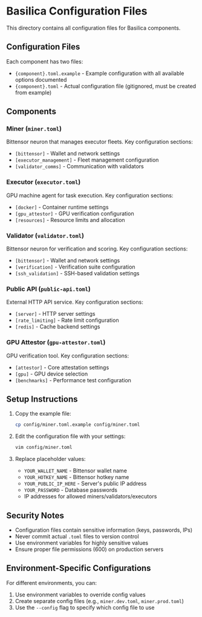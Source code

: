 # Basilica Configuration Files

This directory contains all configuration files for Basilica components.

## Configuration Files

Each component has two files:

- `{component}.toml.example` - Example configuration with all available options documented
- `{component}.toml` - Actual configuration file (gitignored, must be created from example)

## Components

### Miner (`miner.toml`)

Bittensor neuron that manages executor fleets. Key configuration sections:

- `[bittensor]` - Wallet and network settings
- `[executor_management]` - Fleet management configuration
- `[validator_comms]` - Communication with validators

### Executor (`executor.toml`)

GPU machine agent for task execution. Key configuration sections:

- `[docker]` - Container runtime settings
- `[gpu_attestor]` - GPU verification configuration
- `[resources]` - Resource limits and allocation

### Validator (`validator.toml`)

Bittensor neuron for verification and scoring. Key configuration sections:

- `[bittensor]` - Wallet and network settings
- `[verification]` - Verification suite configuration
- `[ssh_validation]` - SSH-based validation settings

### Public API (`public-api.toml`)

External HTTP API service. Key configuration sections:

- `[server]` - HTTP server settings
- `[rate_limiting]` - Rate limit configuration
- `[redis]` - Cache backend settings

### GPU Attestor (`gpu-attestor.toml`)

GPU verification tool. Key configuration sections:

- `[attestor]` - Core attestation settings
- `[gpu]` - GPU device selection
- `[benchmarks]` - Performance test configuration

## Setup Instructions

1. Copy the example file:

   ```bash
   cp config/miner.toml.example config/miner.toml
   ```

2. Edit the configuration file with your settings:

   ```bash
   vim config/miner.toml
   ```

3. Replace placeholder values:
   - `YOUR_WALLET_NAME` - Bittensor wallet name
   - `YOUR_HOTKEY_NAME` - Bittensor hotkey name
   - `YOUR_PUBLIC_IP_HERE` - Server's public IP address
   - `YOUR_PASSWORD` - Database passwords
   - IP addresses for allowed miners/validators/executors

## Security Notes

- Configuration files contain sensitive information (keys, passwords, IPs)
- Never commit actual `.toml` files to version control
- Use environment variables for highly sensitive values
- Ensure proper file permissions (600) on production servers

## Environment-Specific Configurations

For different environments, you can:

1. Use environment variables to override config values
2. Create separate config files (e.g., `miner.dev.toml`, `miner.prod.toml`)
3. Use the `--config` flag to specify which config file to use
